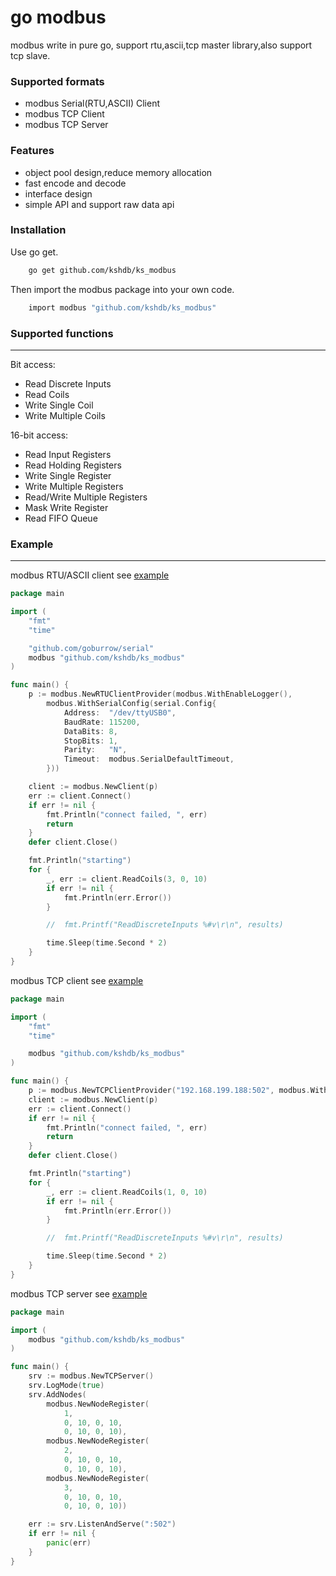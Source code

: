 # go modbus

modbus write in pure go, support rtu,ascii,tcp master library,also support tcp slave.


### Supported formats

- modbus Serial(RTU,ASCII) Client
- modbus TCP Client
- modbus TCP Server

### Features

- object pool design,reduce memory allocation
- fast encode and decode
- interface design
- simple API and support raw data api

### Installation

Use go get.
```bash
    go get github.com/kshdb/ks_modbus
```

Then import the modbus package into your own code.
```bash
    import modbus "github.com/kshdb/ks_modbus"
```

### Supported functions

---

Bit access:
*   Read Discrete Inputs
*   Read Coils
*   Write Single Coil
*   Write Multiple Coils

16-bit access:
*   Read Input Registers
*   Read Holding Registers
*   Write Single Register
*   Write Multiple Registers
*   Read/Write Multiple Registers
*   Mask Write Register
*   Read FIFO Queue

### Example

---


modbus RTU/ASCII client see [example](_examples/client_rtu_ascii)

[embedmd]:# (_examples/client_rtu_ascii/main.go go)
```go
package main

import (
	"fmt"
	"time"

	"github.com/goburrow/serial"
	modbus "github.com/kshdb/ks_modbus"
)

func main() {
	p := modbus.NewRTUClientProvider(modbus.WithEnableLogger(),
		modbus.WithSerialConfig(serial.Config{
			Address:  "/dev/ttyUSB0",
			BaudRate: 115200,
			DataBits: 8,
			StopBits: 1,
			Parity:   "N",
			Timeout:  modbus.SerialDefaultTimeout,
		}))

	client := modbus.NewClient(p)
	err := client.Connect()
	if err != nil {
		fmt.Println("connect failed, ", err)
		return
	}
	defer client.Close()

	fmt.Println("starting")
	for {
		_, err := client.ReadCoils(3, 0, 10)
		if err != nil {
			fmt.Println(err.Error())
		}

		//	fmt.Printf("ReadDiscreteInputs %#v\r\n", results)

		time.Sleep(time.Second * 2)
	}
}
```


modbus TCP client see [example](_examples/client_tcp)

[embedmd]:# (_examples/client_tcp/main.go go)
```go
package main

import (
	"fmt"
	"time"

	modbus "github.com/kshdb/ks_modbus"
)

func main() {
	p := modbus.NewTCPClientProvider("192.168.199.188:502", modbus.WithEnableLogger())
	client := modbus.NewClient(p)
	err := client.Connect()
	if err != nil {
		fmt.Println("connect failed, ", err)
		return
	}
	defer client.Close()

	fmt.Println("starting")
	for {
		_, err := client.ReadCoils(1, 0, 10)
		if err != nil {
			fmt.Println(err.Error())
		}

		//	fmt.Printf("ReadDiscreteInputs %#v\r\n", results)

		time.Sleep(time.Second * 2)
	}
}
```

modbus TCP server see [example](_examples/server_tcp)

[embedmd]:# (_examples/server_tcp/main.go go)
```go
package main

import (
	modbus "github.com/kshdb/ks_modbus"
)

func main() {
	srv := modbus.NewTCPServer()
	srv.LogMode(true)
	srv.AddNodes(
		modbus.NewNodeRegister(
			1,
			0, 10, 0, 10,
			0, 10, 0, 10),
		modbus.NewNodeRegister(
			2,
			0, 10, 0, 10,
			0, 10, 0, 10),
		modbus.NewNodeRegister(
			3,
			0, 10, 0, 10,
			0, 10, 0, 10))

	err := srv.ListenAndServe(":502")
	if err != nil {
		panic(err)
	}
}
```
